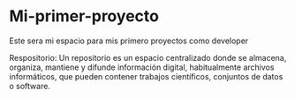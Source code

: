 # Mi-primer-proyecto
Este sera mi espacio para mis primero proyectos como developer

Respositorio: Un repositorio es un espacio centralizado donde se almacena, organiza, mantiene y difunde información digital, habitualmente archivos informáticos, que pueden contener trabajos científicos, conjuntos de datos o software. 

